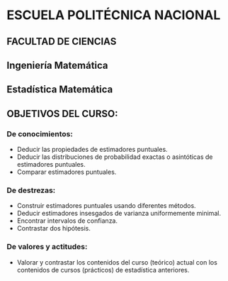 # ESCUELA POLITÉCNICA NACIONAL

## FACULTAD DE CIENCIAS

## Ingeniería Matemática
## Estadística Matemática

## OBJETIVOS DEL CURSO:
### De conocimientos:
* Deducir las propiedades de estimadores puntuales.
* Deducir las distribuciones de probabilidad exactas o asintóticas de estimadores puntuales.
* Comparar estimadores puntuales.

### De destrezas:
* Construir estimadores puntuales usando diferentes métodos.
* Deducir estimadores insesgados de varianza uniformemente minimal.
* Encontrar intervalos de confianza.
* Contrastar dos hipótesis.

### De valores y actitudes:
* Valorar y contrastar los contenidos del curso (teórico) actual con los contenidos de cursos (prácticos) de estadística anteriores.
